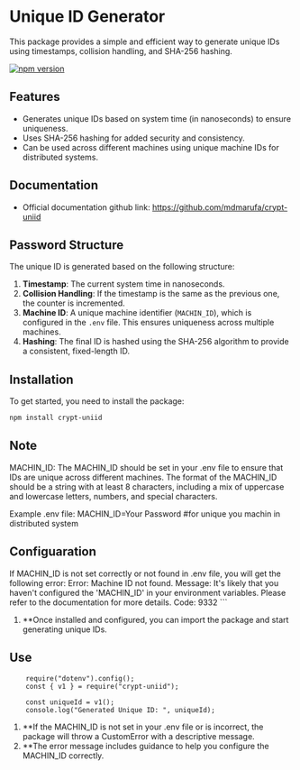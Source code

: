 # Unique ID Generator

This package provides a simple and efficient way to generate unique IDs using timestamps, collision handling, and SHA-256 hashing.

[![npm version](https://badge.fury.io/js/crypt-uniid.svg)](https://www.npmjs.com/package/crypt-uniid) 

## Features

- Generates unique IDs based on system time (in nanoseconds) to ensure uniqueness.
- Uses SHA-256 hashing for added security and consistency.
- Can be used across different machines using unique machine IDs for distributed systems.

## Documentation
- Official documentation github link: https://github.com/mdmarufa/crypt-uniid

## Password Structure

The unique ID is generated based on the following structure:

1. **Timestamp**: The current system time in nanoseconds.
2. **Collision Handling**: If the timestamp is the same as the previous one, the counter is incremented.
3. **Machine ID**: A unique machine identifier (`MACHIN_ID`), which is configured in the `.env` file. This ensures uniqueness across multiple machines.
4. **Hashing**: The final ID is hashed using the SHA-256 algorithm to provide a consistent, fixed-length ID.

## Installation

To get started, you need to install the package:

```bash
npm install crypt-uniid
```

## Note
MACHIN_ID: The MACHIN_ID should be set in your .env file to ensure that IDs are unique across different machines. The format of the MACHIN_ID should be a string with at least 8 characters, including a mix of uppercase and lowercase letters, numbers, and special characters.

Example .env file:
  MACHIN_ID=Your Password #for unique you machin in distributed system

## Configuaration
   If MACHIN_ID is not set correctly or not found in .env file, you will get the following error:
    Error: Machine ID not found.
    Message: It's likely that you haven't configured the 'MACHIN_ID' in your environment variables. Please refer to the documentation for more details.
    Code: 9332
    ```


1. **Once installed and configured, you can import the package and start generating unique IDs.
## Use
```
    require("dotenv").config();
    const { v1 } = require("crypt-uniid");

    const uniqueId = v1();
    console.log("Generated Unique ID: ", uniqueId);
```

  1. **If the MACHIN_ID is not set in your .env file or is incorrect, the package will throw a CustomError with a descriptive     message.
  2. **The error message includes guidance to help you configure the MACHIN_ID correctly.
